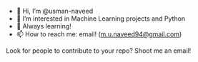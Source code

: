 - 👋 Hi, I’m @usman-naveed
- 👀 I’m interested in Machine Learning projects and Python
- 🌱 Always learning!
- 📫 How to reach me: email! (m.u.naveed94@gmail.com)

Look for people to contribute to your repo? Shoot me an email!

<!---
usman-naveed/usman-naveed is a ✨ special ✨ repository because its `README.md` (this file) appears on your GitHub profile.
You can click the Preview link to take a look at your changes.
--->

